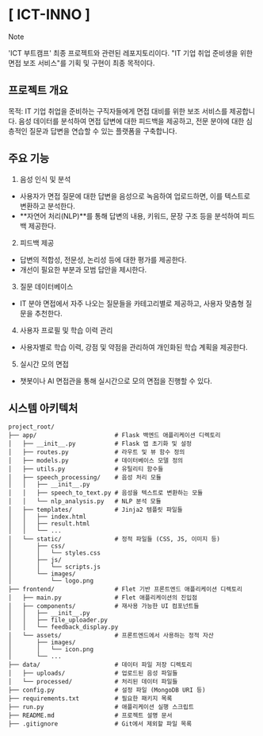 # [ ICT-INNO ]

> [!NOTE]  
> 'ICT 부트캠프' 최종 프로젝트와 관련된 레포지토리이다. "IT 기업 취업 준비생을 위한 면접 보조 서비스"를 기획 및 구현이 최종 목적이다.

## 프로젝트 개요
목적: IT 기업 취업을 준비하는 구직자들에게 면접 대비를 위한 보조 서비스를 제공합니다. 음성 데이터를 분석하여 면접 답변에 대한 피드백을 제공하고, 전문 분야에 대한 심층적인 질문과 답변을 연습할 수 있는 플랫폼을 구축합니다.

## 주요 기능
1. 음성 인식 및 분석
- 사용자가 면접 질문에 대한 답변을 음성으로 녹음하여 업로드하면, 이를 텍스트로 변환하고 분석한다.
- **자연어 처리(NLP)**를 통해 답변의 내용, 키워드, 문장 구조 등을 분석하여 피드백 제공한다.

2. 피드백 제공
- 답변의 적합성, 전문성, 논리성 등에 대한 평가를 제공한다.
- 개선이 필요한 부분과 모범 답안을 제시한다.

3. 질문 데이터베이스
- IT 분야 면접에서 자주 나오는 질문들을 카테고리별로 제공하고, 사용자 맞춤형 질문을 추천한다.

4. 사용자 프로필 및 학습 이력 관리
- 사용자별로 학습 이력, 강점 및 약점을 관리하여 개인화된 학습 계획을 제공한다.

5. 실시간 모의 면접
- 챗봇이나 AI 면접관을 통해 실시간으로 모의 면접을 진행할 수 있다.


## 시스템 아키텍처
```
project_root/
├── app/                      # Flask 백엔드 애플리케이션 디렉토리
│   ├── __init__.py           # Flask 앱 초기화 및 설정
│   ├── routes.py             # 라우트 및 뷰 함수 정의
│   ├── models.py             # 데이터베이스 모델 정의
│   ├── utils.py              # 유틸리티 함수들
│   ├── speech_processing/    # 음성 처리 모듈
│   │   ├── __init__.py
│   │   ├── speech_to_text.py # 음성을 텍스트로 변환하는 모듈
│   │   └── nlp_analysis.py   # NLP 분석 모듈
│   ├── templates/            # Jinja2 템플릿 파일들
│   │   ├── index.html
│   │   ├── result.html
│   │   └── ...
│   └── static/               # 정적 파일들 (CSS, JS, 이미지 등)
│       ├── css/
│       │   └── styles.css
│       ├── js/
│       │   └── scripts.js
│       └── images/
│           └── logo.png
├── frontend/                 # Flet 기반 프론트엔드 애플리케이션 디렉토리
│   ├── main.py               # Flet 애플리케이션의 진입점
│   ├── components/           # 재사용 가능한 UI 컴포넌트들
│   │   ├── __init__.py
│   │   ├── file_uploader.py
│   │   └── feedback_display.py
│   └── assets/               # 프론트엔드에서 사용하는 정적 자산
│       ├── images/
│       │   └── icon.png
│       └── ...
├── data/                     # 데이터 파일 저장 디렉토리
│   ├── uploads/              # 업로드된 음성 파일들
│   └── processed/            # 처리된 데이터 파일들
├── config.py                 # 설정 파일 (MongoDB URI 등)
├── requirements.txt          # 필요한 패키지 목록
├── run.py                    # 애플리케이션 실행 스크립트
├── README.md                 # 프로젝트 설명 문서
├── .gitignore                # Git에서 제외할 파일 목록
```